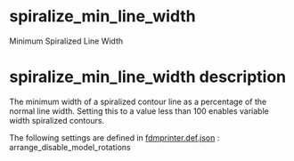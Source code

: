 # spiralize_min_line_width
Minimum Spiralized Line Width

# spiralize_min_line_width description
The minimum width of a spiralized contour line as a percentage of the normal line width. Setting this to a value less than 100 enables variable width spiralized contours.


The following settings are defined in [fdmprinter.def.json](https://github.com/smartavionics/Cura/blob/mb-master/resources/definitions/fdmprinter.def.json) : arrange_disable_model_rotations

